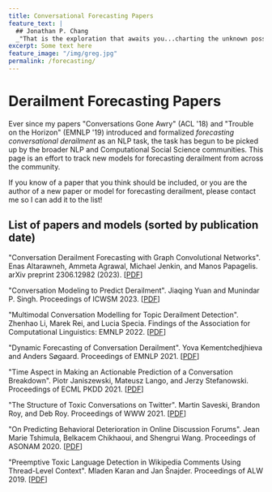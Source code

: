 ```yaml
---
title: Conversational Forecasting Papers
feature_text: |
  ## Jonathan P. Chang
  _"That is the exploration that awaits you...charting the unknown possibilities of existence."_ -- Q, Star Trek: The Next Generation
excerpt: Some text here
feature_image: "/img/greg.jpg"
permalink: /forecasting/
---
```


# Derailment Forecasting Papers

Ever since my papers "Conversations Gone Awry" (ACL '18) and "Trouble on the Horizon" (EMNLP '19) introduced and formalized *forecasting conversational derailment* as an NLP task, the task has begun to be picked up by the broader NLP and Computational Social Science communities. This page is an effort to track new models for forecasting derailment from across the community.

If you know of a paper that you think should be included, or you are the author of a new paper or model for forecasting derailment, please contact me so I can add it to the list!

## List of papers and models (sorted by publication date)

"Conversation Derailment Forecasting with Graph Convolutional Networks".
Enas Altarawneh, Ammeta Agrawal, Michael Jenkin, and Manos Papagelis.
arXiv preprint 2306.12982 (2023). \[[PDF](https://arxiv.org/pdf/2306.12982.pdf)\]

"Conversation Modeling to Predict Derailment".
Jiaqing Yuan and Munindar P. Singh.
Proceedings of ICWSM 2023. \[[PDF](https://arxiv.org/pdf/2303.11184.pdf)\]

"Multimodal Conversation Modelling for Topic Derailment Detection".
Zhenhao Li, Marek Rei, and Lucia Specia.
Findings of the Association for Computational Linguistics: EMNLP 2022. \[[PDF](https://aclanthology.org/2022.findings-emnlp.376.pdf)\]

"Dynamic Forecasting of Conversation Derailment".
Yova Kementchedjhieva and Anders S&oslash;gaard.
Proceedings of EMNLP 2021. \[[PDF](https://aclanthology.org/2021.emnlp-main.624.pdf)\]

"Time Aspect in Making an Actionable Prediction of a Conversation Breakdown".
Piotr Janiszewski, Mateusz Lango, and Jerzy Stefanowski.
Proceedings of ECML PKDD 2021. \[[PDF](https://link.springer.com/content/pdf/10.1007/978-3-030-86517-7_22.pdf)\]

<!--"Conversations Gone Alright: Quantifying and Predicting Prosocial Outcomes in Online Conversations".
Jiajun Bao, Junjie Wu, Yiming Zhang, Eshwar Chandrasekharan, and David Jurgens.
Proceedings of WWW 2021.  \[[PDF](https://dl.acm.org/doi/pdf/10.1145/3442381.3450122)\]-->

"The Structure of Toxic Conversations on Twitter".
Martin Saveski, Brandon Roy, and Deb Roy.
Proceedings of WWW 2021. \[[PDF](https://dl.acm.org/doi/pdf/10.1145/3442381.3449861)\]

"On Predicting Behavioral Deterioration in Online Discussion Forums".
Jean Marie Tshimula, Belkacem Chikhaoui, and Shengrui Wang.
Proceedings of ASONAM 2020. \[[PDF](https://dl.acm.org/doi/pdf/10.1109/ASONAM49781.2020.9381428)\]

<!--"Detecting Toxicity Triggers in Online Discussions".
Hind Almerekhi, Haewoon Kwak, Bernard J. Jansen, and Joni Salminen.
Proceedings of HT 2019. \[[PDF](https://dl.acm.org/doi/pdf/10.1145/3342220.3344933)\]-->

"Preemptive Toxic Language Detection in Wikipedia Comments Using Thread-Level Context".
Mladen Karan and Jan &Scaron;najder.
Proceedings of ALW 2019. \[[PDF](https://aclanthology.org/W19-3514.pdf)\]

<!--"Something's Brewing! Early Prediction of Controversy-Causing Posts From Discussion Features".
Jack Hessel and Lillian Lee.
Proceedings of NAACL 2019. \[[PDF](https://aclanthology.org/N19-1166.pdf)\]-->